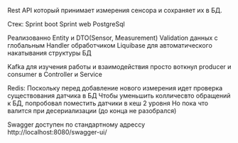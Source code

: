 Rest API который принимает измерения сенсора и сохраняет их в БД.

Стек:
Sprint boot
Sprint web
PostgreSql

Реализованно
Entity и DTO(Sensor, Measurement)
Validation данных с глобальным Handler обработчиком
Liquibase для автоматического накатывания структуры БД

Kafka для изучения работы и взаимодействия просто воткнул producer и consumer в Controller и Service

Redis:
Поскольку перед добавление нового измерения идет проверка существования датчика в БД
Чтобы уменьшить колличесвто обращений к БД, попробовал поместить датчики в кеш 2 уровня
Но пока что валится при десериализации (до конца не разобрался)

Swagger доступен по стандартному адрессу http://localhost:8080/swagger-ui/



